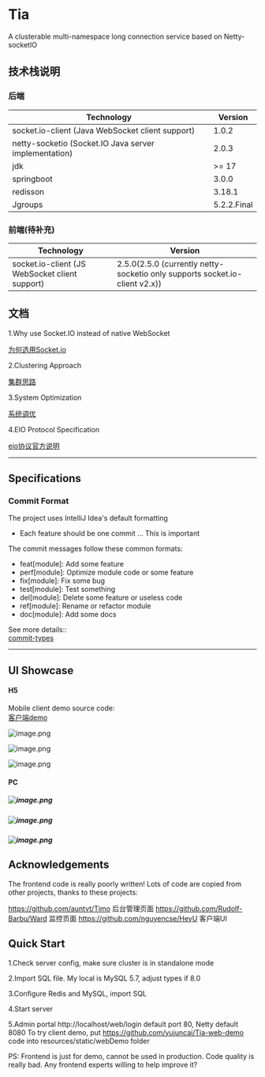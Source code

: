 # Tia

A clusterable multi-namespace long connection service based on Netty-socketIO

## 技术栈说明

### 后端
| Technology | Version |
| --- | --- |
| socket.io-client (Java WebSocket client support) | 1.0.2 |
| netty-socketio (Socket.IO Java server implementation) | 2.0.3 |
| jdk | >= 17 |
| springboot | 3.0.0 |
| redisson | 3.18.1 |
| Jgroups | 5.2.2.Final |


### 前端(待补充)
| Technology | Version |
| --- | --- |
| socket.io-client (JS WebSocket client support)| 2.5.0(2.5.0 (currently netty-socketio only supports socket.io-client v2.x)) |


## 文档

1.Why use Socket.IO instead of native WebSocket

[为何选用Socket.io](https://github.com/yujuncai/Tia-notify/blob/main/docs/%E4%B8%BA%E4%BD%95%E9%80%89%E7%94%A8%E7%9A%84%E6%98%AFSocket.io.md)

2.Clustering Approach

[集群思路](https://github.com/yujuncai/Tia-notify/blob/main/docs/%E9%9B%86%E7%BE%A4%E6%80%9D%E8%B7%AF.md)

3.System Optimization

[系统调优](https://github.com/yujuncai/Tia-notify/blob/main/docs/%E7%B3%BB%E7%BB%9F%E8%B0%83%E4%BC%98.md)

4.EIO Protocol Specification

[eio协议官方说明](https://socket.io/zh-CN/docs/v4/engine-io-protocol/#protocol)


---

## Specifications

### Commit Format

The project uses IntelliJ Idea's default formatting

- Each feature should be one commit ... This is important

The commit messages follow these common formats:

-  feat[module]: Add some feature
-  perf[module]: Optimize module code or some feature
-  fix[module]: Fix some bug
-  test[module]: Test something
-  del[module]: Delete some feature or useless code
-  ref[module]: Rename or refactor module
-  doc[module]: Add some docs

See more details::<br />[commit-types](https://github.com/pvdlg/conventional-changelog-metahub#commit-types)

---



## UI Showcase

#### H5

Mobile client demo source code:<br />[客户端demo](https://github.com/yujuncai/Tia-web-demo)

![image.png](https://cdn.nlark.com/yuque/0/2023/png/1608622/1677051430945-a33353ef-2903-458b-b8a6-7b9625822d91.png)

![image.png](https://cdn.nlark.com/yuque/0/2023/png/1608622/1677051504408-3f8af933-6017-4be6-8fa0-e23a74431f74.png)

![image.png](https://cdn.nlark.com/yuque/0/2023/png/1608622/1677051674904-fd1a2c7c-19a5-4cfe-9950-83b5efdc2cb9.png)

#### PC

##### ![image.png](https://cdn.nlark.com/yuque/0/2023/png/1608622/1680076640606-48cff368-f70f-44cf-91e8-f3a2ecffa562.png)

##### ![image.png](https://cdn.nlark.com/yuque/0/2023/png/1608622/1680076663702-43d0671b-508c-4710-92da-a465d8c6e94a.png)


##### ![image.png](https://cdn.nlark.com/yuque/0/2023/jpeg/1608622/1685603430721-63291597-baf4-4884-8c8a-21ea91f48bb9.jpeg)



## Acknowledgements


The frontend code is really poorly written! Lots of code are copied from other projects, thanks to these projects:

https://github.com/auntvt/Timo         后台管理页面
https://github.com/Rudolf-Barbu/Ward   监控页面
https://github.com/nguyencse/HeyU      客户端UI

## Quick Start

1.Check server config, make sure cluster is in standalone mode

2.Import SQL file. My local is MySQL 5.7, adjust types if 8.0

3.Configure Redis and MySQL, import SQL

4.Start server

5.Admin portal http://localhost/web/login default port 80, Netty default 8080 To try client demo, 
put https://github.com/yujuncai/Tia-web-demo code into resources/static/webDemo folder

PS: Frontend is just for demo, cannot be used in production. Code quality is really bad. Any frontend experts willing to help improve it?